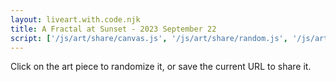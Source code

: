 ```yaml
---
layout: liveart.with.code.njk
title: A Fractal at Sunset - 2023 September 22
script: ['/js/art/share/canvas.js', '/js/art/share/random.js', '/js/art/share/horizon.js', '/js/art/share/draw_kit.js', '/js/art/fractal_sunset.js']
---
```


Click on the art piece to randomize it, or save the current URL to share it.
